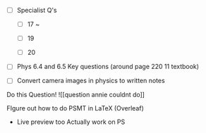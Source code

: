 
- [ ] Specialist Q's
	- [ ] 17 ~  
	- [ ] 19
	- [ ] 20




- [ ]  Phys 6.4 and 6.5 Key questions (around page 220 11 textbook)
- [ ]  Convert camera images in physics to written notes



Do this Question! 
![[question annie couldnt do]]


FIgure out how to do PSMT in LaTeX (Overleaf)
- Live preview too
Actually work on PS